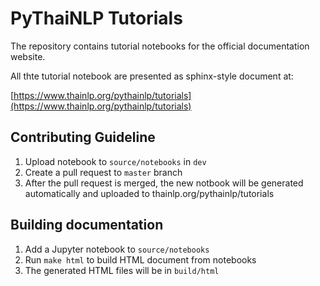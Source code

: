 
# PyThaiNLP Tutorials

The repository contains tutorial notebooks for the official documentation website.

All thte tutorial notebook are presented as sphinx-style document at:

[https://www.thainlp.org/pythainlp/tutorials](https://www.thainlp.org/pythainlp/tutorials)

## Contributing Guideline

1. Upload notebook to `source/notebooks` in  `dev`
2. Create a pull request to `master` branch
3. After the pull request is merged, the new notbook will be generated automatically and uploaded to thainlp.org/pythainlp/tutorials


## Building documentation

1. Add a Jupyter notebook to `source/notebooks`
2. Run `make html` to build HTML document from notebooks 
3. The generated HTML files will be in `build/html`
